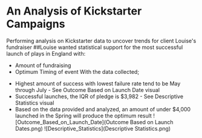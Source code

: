 # An Analysis of Kickstarter Campaigns
 Performing analysis on Kickstarter data to uncover trends for client Louise's fundraiser
 ##Louise wanted statistical support for the most successful launch of plays in England with:
- Amount of fundraising
- Optimum Timing of event
With the data collected;
* Highest amount of success with lowest failure rate tend to be May through July - See Outcome Based on Launch Date visual
* Successful launches, the IQR of pledge is $3,982 - See Descriptive Statistics visual
* Based on the data provided and analyzed, an amount of under $4,000 launched in the Spring will produce the optimum result
![Outcome_Based_on_Launch_Date](Outcome Based on Launch Dates.png)
![Descriptive_Statistics](Descriptive Statistics.png)
